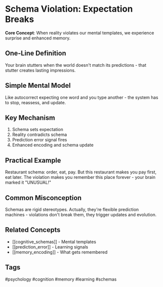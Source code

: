 # Schema Violation: Expectation Breaks

**Core Concept**: When reality violates our mental templates, we experience surprise and enhanced memory.

## One-Line Definition
Your brain stutters when the world doesn't match its predictions - that stutter creates lasting impressions.

## Simple Mental Model
Like autocorrect expecting one word and you type another - the system has to stop, reassess, and update.

## Key Mechanism
1. Schema sets expectation
2. Reality contradicts schema
3. Prediction error signal fires
4. Enhanced encoding and schema update

## Practical Example
Restaurant schema: order, eat, pay. But this restaurant makes you pay first, eat later. The violation makes you remember this place forever - your brain marked it "UNUSUAL!"

## Common Misconception
Schemas are rigid stereotypes. Actually, they're flexible prediction machines - violations don't break them, they trigger updates and evolution.

## Related Concepts
- [[cognitive_schemas]] - Mental templates
- [[prediction_error]] - Learning signals
- [[memory_encoding]] - What gets remembered

## Tags
#psychology #cognition #memory #learning #schemas